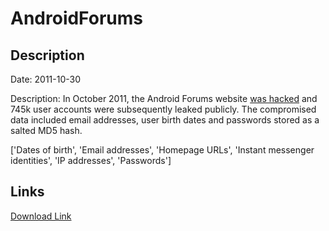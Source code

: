 # AndroidForums

## Description

Date: 2011-10-30

Description:
In October 2011, the Android Forums website <a href="http://www.pcworld.com/article/259201/online_android_forum_hacked_user_data_accessed.html" target="_blank" rel="noopener">was hacked</a> and 745k user accounts were subsequently leaked publicly. The compromised data included email addresses, user birth dates and passwords stored as a salted MD5 hash.


['Dates of birth', 'Email addresses', 'Homepage URLs', 'Instant messenger identities', 'IP addresses', 'Passwords']

## Links

[Download Link](https://link-to.net/1229997/150.75240255854604/dynamic/?r=YW5kcm9pZGZvcnVtcy5jb20=)